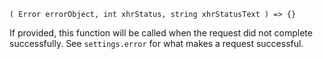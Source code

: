 ```x-referenza-typedline
( Error errorObject, int xhrStatus, string xhrStatusText ) => {}
```

If provided, this function will be called when the request did not complete successfully. See `settings.error` for what makes a request successful.
